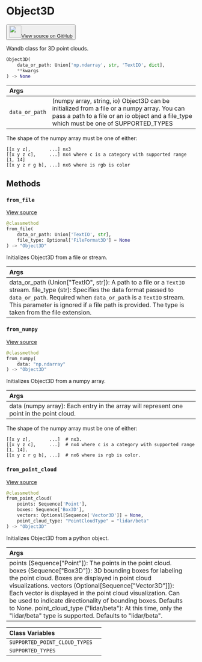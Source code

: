 # Object3D

<p><button style={{display: 'flex', alignItems: 'center', backgroundColor: 'white', border: '1px solid #ddd', padding: '10px', borderRadius: '6px', cursor: 'pointer', boxShadow: '0 2px 3px rgba(0,0,0,0.1)', transition: 'all 0.3s'}}><a href='https://www.github.com/wandb/wandb/tree/v0.19.1/wandb/sdk/data_types/object_3d.py#L186-L462' style={{fontSize: '1.2em', display: 'flex', alignItems: 'center'}}><img src='https://github.githubassets.com/images/modules/logos_page/GitHub-Mark.png' height='32px' width='32px' style={{marginRight: '10px'}}/>View source on GitHub</a></button></p>


Wandb class for 3D point clouds.

```python
Object3D(
    data_or_path: Union['np.ndarray', str, 'TextIO', dict],
    **kwargs
) -> None
```

| Args |  |
| :--- | :--- |
|  `data_or_path` |  (numpy array, string, io) Object3D can be initialized from a file or a numpy array. You can pass a path to a file or an io object and a file_type which must be one of SUPPORTED_TYPES |

The shape of the numpy array must be one of either:

```
[[x y z],       ...] nx3
[[x y z c],     ...] nx4 where c is a category with supported range [1, 14]
[[x y z r g b], ...] nx6 where is rgb is color
```

## Methods

### `from_file`

[View source](https://www.github.com/wandb/wandb/tree/v0.19.1/wandb/sdk/data_types/object_3d.py#L332-L349)

```python
@classmethod
from_file(
    data_or_path: Union['TextIO', str],
    file_type: Optional['FileFormat3D'] = None
) -> "Object3D"
```

Initializes Object3D from a file or stream.

| Args |  |
| :--- | :--- |
|  data_or_path (Union["TextIO", str]): A path to a file or a `TextIO` stream. file_type (str): Specifies the data format passed to `data_or_path`. Required when `data_or_path` is a `TextIO` stream. This parameter is ignored if a file path is provided. The type is taken from the file extension. |

### `from_numpy`

[View source](https://www.github.com/wandb/wandb/tree/v0.19.1/wandb/sdk/data_types/object_3d.py#L351-L380)

```python
@classmethod
from_numpy(
    data: "np.ndarray"
) -> "Object3D"
```

Initializes Object3D from a numpy array.

| Args |  |
| :--- | :--- |
|  data (numpy array): Each entry in the array will represent one point in the point cloud. |

The shape of the numpy array must be one of either:

```
[[x y z],       ...]  # nx3.
[[x y z c],     ...]  # nx4 where c is a category with supported range [1, 14].
[[x y z r g b], ...]  # nx6 where is rgb is color.
```

### `from_point_cloud`

[View source](https://www.github.com/wandb/wandb/tree/v0.19.1/wandb/sdk/data_types/object_3d.py#L382-L416)

```python
@classmethod
from_point_cloud(
    points: Sequence['Point'],
    boxes: Sequence['Box3D'],
    vectors: Optional[Sequence['Vector3D']] = None,
    point_cloud_type: "PointCloudType" = "lidar/beta"
) -> "Object3D"
```

Initializes Object3D from a python object.

| Args |  |
| :--- | :--- |
|  points (Sequence["Point"]): The points in the point cloud. boxes (Sequence["Box3D"]): 3D bounding boxes for labeling the point cloud. Boxes are displayed in point cloud visualizations. vectors (Optional[Sequence["Vector3D"]]): Each vector is displayed in the point cloud visualization. Can be used to indicate directionality of bounding boxes. Defaults to None. point_cloud_type ("lidar/beta"): At this time, only the "lidar/beta" type is supported. Defaults to "lidar/beta". |

| Class Variables |  |
| :--- | :--- |
|  `SUPPORTED_POINT_CLOUD_TYPES`<a id="SUPPORTED_POINT_CLOUD_TYPES"></a> |   |
|  `SUPPORTED_TYPES`<a id="SUPPORTED_TYPES"></a> |   |
